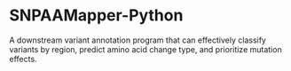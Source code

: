 # SNPAAMapper-Python
A downstream variant annotation program that can effectively classify variants by region, predict amino acid change type, and prioritize mutation effects.

